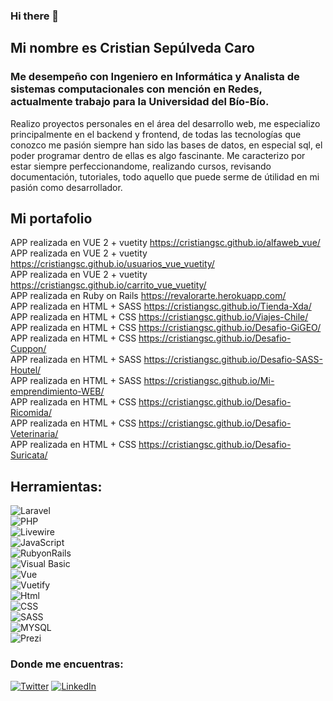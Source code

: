 ### Hi there 👋

<!--
**cristiangsc/cristiangsc** is a ✨ _special_ ✨ repository because its `README.md` (this file) appears on your GitHub profile.-->
## Mi nombre es Cristian Sepúlveda Caro
### Me desempeño con Ingeniero en Informática y Analista de sistemas computacionales con mención en Redes, actualmente trabajo para la Universidad del Bío-Bío.
Realizo proyectos personales en el área del desarrollo web, me especializo principalmente en el backend y frontend, de todas las tecnologías que conozco me pasión siempre han sido las bases de datos, en especial sql, el poder programar dentro de ellas es algo fascinante.
Me caracterizo por estar siempre perfeccionandome, realizando cursos, revisando documentación, tutoriales, todo aquello que puede serme de útilidad en mi pasión como desarrollador.

## Mi portafolio

APP realizada en VUE 2 + vuetity https://cristiangsc.github.io/alfaweb_vue/ </br>
APP realizada en VUE 2 + vuetity https://cristiangsc.github.io/usuarios_vue_vuetity/ </br>
APP realizada en VUE 2 + vuetity https://cristiangsc.github.io/carrito_vue_vuetity/ </br>
APP realizada en Ruby on Rails https://revalorarte.herokuapp.com/ </br>
APP realizada en HTML + SASS https://cristiangsc.github.io/Tienda-Xda/ </br>
APP realizada en HTML + CSS https://cristiangsc.github.io/Viajes-Chile/ </br>
APP realizada en HTML + CSS https://cristiangsc.github.io/Desafio-GiGEO/ </br>
APP realizada en HTML + CSS https://cristiangsc.github.io/Desafio-Cuppon/ </br>
APP realizada en HTML + SASS https://cristiangsc.github.io/Desafio-SASS-Houtel/ </br>
APP realizada en HTML + SASS https://cristiangsc.github.io/Mi-emprendimiento-WEB/ </br>
APP realizada en HTML + CSS https://cristiangsc.github.io/Desafio-Ricomida/ </br>
APP realizada en HTML + CSS https://cristiangsc.github.io/Desafio-Veterinaria/ </br>
APP realizada en HTML + CSS https://cristiangsc.github.io/Desafio-Suricata/ </br>



## Herramientas:
![Laravel](https://img.shields.io/badge/Laravel-orange?style=for-the-badge&logo=laravel&logoColor=orange&labelColor=white)</br>
![PHP](https://img.shields.io/badge/PHP-blue?style=for-the-badge&logo=php&logoColor=blue&labelColor=white)</br>
![Livewire](https://img.shields.io/badge/Livewire-blue?style=for-the-badge&logo=livewire&logoColor=dd42f5&labelColor=white)</br>
![JavaScript](https://img.shields.io/badge/JavaScript-black?style=for-the-badge&logo=javascript&logoColor=black&labelColor=yellow)</br>
![RubyonRails](https://img.shields.io/badge/Ruby_On_Rails-white?style=for-the-badge&logo=rubyonrails&logoColor=white&labelColor=red)</br>
![Visual Basic](https://img.shields.io/badge/Visual_Basic-512BD4?style=for-the-badge&logo=dotnet&logoColor=white&labelColor=101010)</br>
![Vue](https://img.shields.io/badge/Vue-3f4c75?style=for-the-badge&logo=vuedotjs&logoColor=68bd60&labelColor=white)</br>
![Vuetify](https://img.shields.io/badge/Vuetify-0095D5?style=for-the-badge&logo=vuetify&logoColor=blue&labelColor=white)</br>
![Html](https://img.shields.io/badge/Html-orange?style=for-the-badge&logo=html5&logoColor=orange&labelColor=white)</br>
![CSS](https://img.shields.io/badge/CSS-blue?style=for-the-badge&logo=css3&logoColor=blue&labelColor=white)</br>
![SASS](https://img.shields.io/badge/SASS-pink?style=for-the-badge&logo=sass&logoColor=pink&labelColor=white)</br>
![MYSQL](https://img.shields.io/badge/MYSQL-blue?style=for-the-badge&logo=mariadb&logoColor=brown&labelColor=white)</br>
![Prezi](https://img.shields.io/badge/Prezi-blue?style=for-the-badge&logo=prezi&logoColor=blue&labelColor=white)</br>
### Donde me encuentras:

[![Twitter](https://img.shields.io/badge/Twitter-@Cristiangsc-1DA1F2?style=for-the-badge&logo=twitter&logoColor=white&labelColor=101010)](https://twitter.com/Cristiangsc)
[![LinkedIn](https://img.shields.io/badge/LinkedIn-Cristian_Sepulveda_Caro-0077B5?style=for-the-badge&logo=linkedin&logoColor=white&labelColor=101010)](https://www.linkedin.com/in/cristian-sepulveda-caro-021147235/)
